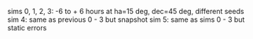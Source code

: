 
sims 0, 1, 2, 3: -6 to + 6 hours at ha=15 deg, dec=45 deg, different seeds
sim 4: same as previous 0 - 3 but snapshot
sim 5: same as sims 0 - 3 but static errors